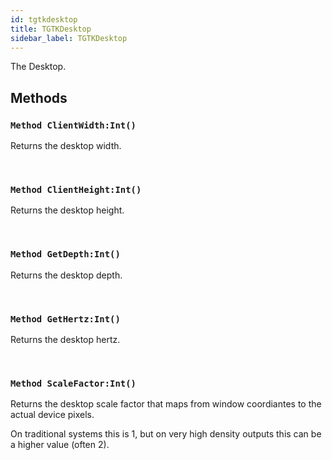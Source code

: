 ```yaml
---
id: tgtkdesktop
title: TGTKDesktop
sidebar_label: TGTKDesktop
---
```


The Desktop.


## Methods

### `Method ClientWidth:Int()`

Returns the desktop width.

<br/>

### `Method ClientHeight:Int()`

Returns the desktop height.

<br/>

### `Method GetDepth:Int()`

Returns the desktop depth.

<br/>

### `Method GetHertz:Int()`

Returns the desktop hertz.

<br/>

### `Method ScaleFactor:Int()`

Returns the desktop scale factor that maps from window coordiantes to the actual device pixels.

On traditional systems this is 1, but on very high density outputs this can be a higher value (often 2).


<br/>

